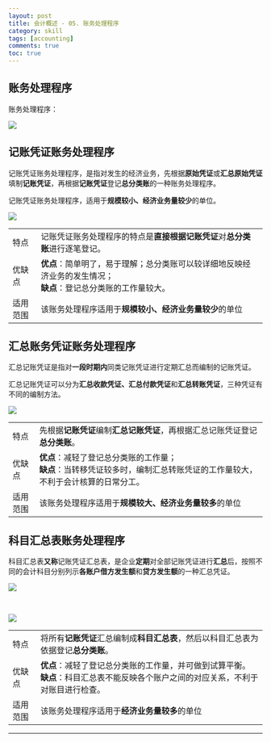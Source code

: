 ```yaml
---
layout: post
title: 会计概述 - 05. 账务处理程序
category: skill
tags: [accounting]
comments: true
toc: true
---
```


## 账务处理程序

账务处理程序：

![](https://www.hauchenglee.com/assets/images/accounting/one/账务处理程序.png)

## 记账凭证账务处理程序

记账凭证账务处理程序，是指对发生的经济业务，先根据**原始凭证**或**汇总原始凭证**填制**记账凭证**，再根据**记账凭证**登记**总分类账**的一种账务处理程序。

记账凭证账务处理程序，适用于**规模较小、经济业务量较少**的单位。

![](https://www.hauchenglee.com/assets/images/accounting/one/账务处理程序-记账凭证账务处理程序示意图.png)

<table>
    <tbody>
        <tr>
            <td>特点</td>
            <td>记账凭证账务处理程序的特点是<b>直接根据记账凭证</b>对<b>总分类账</b>进行逐笔登记。</td>
        </tr>
        <tr>
            <td>优缺点</td>
            <td><b>优点</b>：简单明了，易于理解；总分类账可以较详细地反映经济业务的发生情况；<br><b>缺点</b>：登记总分类账的工作量较大。</td>
        </tr>
        <tr>
            <td>适用<br>范围</td>
            <td>该账务处理程序适用于<b>规模较小、经济业务量较少</b>的单位</td>
        </tr>
    </tbody>
</table>

## 汇总账务凭证账务处理程序

汇总记账凭证是指对**一段时期内**同类记账凭证进行定期汇总而编制的记账凭证。

汇总记账凭证可以分为**汇总收款凭证、汇总付款凭证**和**汇总转账凭证**，三种凭证有不同的编制方法。

![](https://www.hauchenglee.com/assets/images/accounting/one/账务处理程序-汇总记账凭证账务处理程序示意图.png)

<table>
    <tbody>
        <tr>
            <td>特点</td>
            <td>先根据<b>记账凭证</b>编制<b>汇总记账凭证</b>，再根据汇总记账凭证登记<b>总分类账</b>。</td>
        </tr>
        <tr>
            <td>优缺点</td>
            <td><b>优点</b>：减轻了登记总分类账的工作量；<br><b>缺点</b>：当转移凭证较多时，编制汇总转账凭证的工作量较大，不利于会计核算的日常分工。</td>
        </tr>
        <tr>
            <td>适用<br>范围</td>
            <td>该账务处理程序适用于<b>规模较大、经济业务量较多</b>的单位</td>
        </tr>
    </tbody>
</table>

## 科目汇总表账务处理程序

科目汇总表**又称**记账凭证汇总表，是企业**定期**对全部记账凭证进行**汇总**后，按照不同的会计科目分别列示**各账户借方发生额**和**贷方发生额**的一种汇总凭证。

![](https://www.hauchenglee.com/assets/images/accounting/one/账务处理程序-科目汇总表.png)

<br>

![](https://www.hauchenglee.com/assets/images/accounting/one/账务处理程序-科目汇总表账务处理程序示意图.png)

<table>
    <tbody>
        <tr>
            <td>特点</td>
            <td>将所有<b>记账凭证</b>汇总编制成<b>科目汇总表</b>，然后以科目汇总表为依据登记<b>总分类账</b>。</td>
        </tr>
        <tr>
            <td>优缺点</td>
            <td><b>优点</b>：减轻了登记总分类账的工作量，并可做到试算平衡。<br><b>缺点</b>：科目汇总表不能反映各个账户之间的对应关系，不利于对账目进行检查。</td>
        </tr>
        <tr>
            <td>适用<br>范围</td>
            <td>该账务处理程序适用于<b>经济业务量较多</b>的单位</td>
        </tr>
    </tbody>
</table>

---